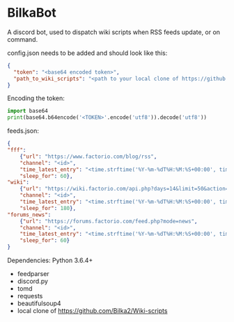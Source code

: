 # BilkaBot

A discord bot, used to dispatch wiki scripts when RSS feeds update, or on command.

config.json needs to be added and should look like this:
```json
{
  "token": "<base64 encoded token>",
  "path_to_wiki_scripts": "<path to your local clone of https://github.com/Bilka2/Wiki-scripts>"
}
```

Encoding the token:
```python
import base64
print(base64.b64encode('<TOKEN>'.encode('utf8')).decode('utf8'))
```

feeds.json:
```json
{
"fff":
	{"url": "https://www.factorio.com/blog/rss",
	"channel": "<id>",
	"time_latest_entry": "<time.strftime('%Y-%m-%dT%H:%M:%S+00:00', time)>",
	"sleep_for": 60},
"wiki":
	{"url": "https://wiki.factorio.com/api.php?days=14&limit=50&action=feedrecentchanges&feedformat=rss&hidebots=1",
	"channel": "<id>",
	"time_latest_entry": "<time.strftime('%Y-%m-%dT%H:%M:%S+00:00', time)>",
	"sleep_for": 180},
"forums_news":
	{"url": "https://forums.factorio.com/feed.php?mode=news",
	"channel": "<id>",
	"time_latest_entry": "<time.strftime('%Y-%m-%dT%H:%M:%S+00:00', time)>",
	"sleep_for": 60}
}
```

Dependencies:
Python 3.6.4+
* feedparser
* discord.py
* tomd
* requests
* beautifulsoup4
* local clone of https://github.com/Bilka2/Wiki-scripts
